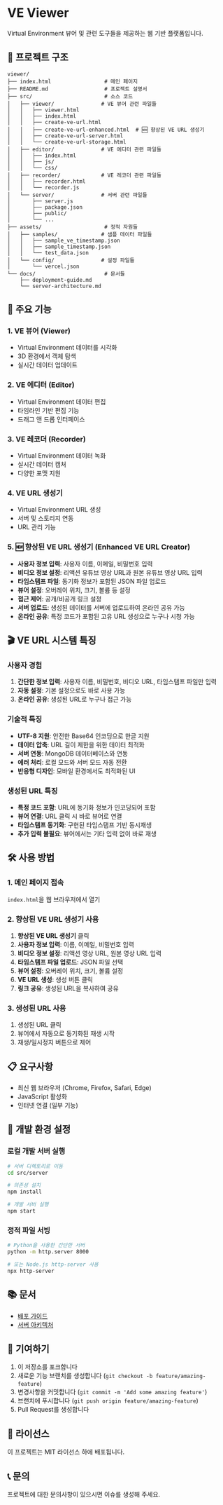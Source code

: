 # VE Viewer

Virtual Environment 뷰어 및 관련 도구들을 제공하는 웹 기반 플랫폼입니다.

## 📁 프로젝트 구조

```
viewer/
├── index.html                 # 메인 페이지
├── README.md                  # 프로젝트 설명서
├── src/                       # 소스 코드
│   ├── viewer/               # VE 뷰어 관련 파일들
│   │   ├── viewer.html
│   │   ├── index.html
│   │   ├── create-ve-url.html
│   │   ├── create-ve-url-enhanced.html  # 🆕 향상된 VE URL 생성기
│   │   ├── create-ve-url-server.html
│   │   └── create-ve-url-storage.html
│   ├── editor/               # VE 에디터 관련 파일들
│   │   ├── index.html
│   │   ├── js/
│   │   └── css/
│   ├── recorder/             # VE 레코더 관련 파일들
│   │   ├── recorder.html
│   │   └── recorder.js
│   └── server/               # 서버 관련 파일들
│       ├── server.js
│       ├── package.json
│       ├── public/
│       └── ...
├── assets/                    # 정적 자원들
│   ├── samples/              # 샘플 데이터 파일들
│   │   ├── sample_ve_timestamp.json
│   │   ├── sample_timestamp.json
│   │   └── test_data.json
│   └── config/               # 설정 파일들
│       └── vercel.json
└── docs/                      # 문서들
    ├── deployment-guide.md
    └── server-architecture.md
```

## 🚀 주요 기능

### 1. VE 뷰어 (Viewer)
- Virtual Environment 데이터를 시각화
- 3D 환경에서 객체 탐색
- 실시간 데이터 업데이트

### 2. VE 에디터 (Editor)
- Virtual Environment 데이터 편집
- 타임라인 기반 편집 기능
- 드래그 앤 드롭 인터페이스

### 3. VE 레코더 (Recorder)
- Virtual Environment 데이터 녹화
- 실시간 데이터 캡처
- 다양한 포맷 지원

### 4. VE URL 생성기
- Virtual Environment URL 생성
- 서버 및 스토리지 연동
- URL 관리 기능

### 5. 🆕 향상된 VE URL 생성기 (Enhanced VE URL Creator)
- **사용자 정보 입력**: 사용자 이름, 이메일, 비밀번호 입력
- **비디오 정보 설정**: 리액션 유튜브 영상 URL과 원본 유튜브 영상 URL 입력
- **타임스탬프 파일**: 동기화 정보가 포함된 JSON 파일 업로드
- **뷰어 설정**: 오버레이 위치, 크기, 볼륨 등 설정
- **접근 제어**: 공개/비공개 링크 설정
- **서버 업로드**: 생성된 데이터를 서버에 업로드하여 온라인 공유 가능
- **온라인 공유**: 특정 코드가 포함된 고유 URL 생성으로 누구나 시청 가능

## 🎬 VE URL 시스템 특징

### 사용자 경험
1. **간단한 정보 입력**: 사용자 이름, 비밀번호, 비디오 URL, 타임스탬프 파일만 입력
2. **자동 설정**: 기본 설정으로도 바로 사용 가능
3. **온라인 공유**: 생성된 URL로 누구나 접근 가능

### 기술적 특징
- **UTF-8 지원**: 안전한 Base64 인코딩으로 한글 지원
- **데이터 압축**: URL 길이 제한을 위한 데이터 최적화
- **서버 연동**: MongoDB 데이터베이스와 연동
- **에러 처리**: 로컬 모드와 서버 모드 자동 전환
- **반응형 디자인**: 모바일 환경에서도 최적화된 UI

### 생성된 URL 특징
- **특정 코드 포함**: URL에 동기화 정보가 인코딩되어 포함
- **뷰어 연결**: URL 클릭 시 바로 뷰어로 연결
- **타임스탬프 동기화**: 구현된 타임스탬프 기반 동시재생
- **추가 입력 불필요**: 뷰어에서는 기타 입력 없이 바로 재생

## 🛠️ 사용 방법

### 1. 메인 페이지 접속
`index.html`을 웹 브라우저에서 열기

### 2. 향상된 VE URL 생성기 사용
1. **향상된 VE URL 생성기** 클릭
2. **사용자 정보 입력**: 이름, 이메일, 비밀번호 입력
3. **비디오 정보 설정**: 리액션 영상 URL, 원본 영상 URL 입력
4. **타임스탬프 파일 업로드**: JSON 파일 선택
5. **뷰어 설정**: 오버레이 위치, 크기, 볼륨 설정
6. **VE URL 생성**: 생성 버튼 클릭
7. **링크 공유**: 생성된 URL을 복사하여 공유

### 3. 생성된 URL 사용
1. 생성된 URL 클릭
2. 뷰어에서 자동으로 동기화된 재생 시작
3. 재생/일시정지 버튼으로 제어

## 📋 요구사항

- 최신 웹 브라우저 (Chrome, Firefox, Safari, Edge)
- JavaScript 활성화
- 인터넷 연결 (일부 기능)

## 🔧 개발 환경 설정

### 로컬 개발 서버 실행
```bash
# 서버 디렉토리로 이동
cd src/server

# 의존성 설치
npm install

# 개발 서버 실행
npm start
```

### 정적 파일 서빙
```bash
# Python을 사용한 간단한 서버
python -m http.server 8000

# 또는 Node.js http-server 사용
npx http-server
```

## 📚 문서

- [배포 가이드](docs/deployment-guide.md)
- [서버 아키텍처](docs/server-architecture.md)

## 🤝 기여하기

1. 이 저장소를 포크합니다
2. 새로운 기능 브랜치를 생성합니다 (`git checkout -b feature/amazing-feature`)
3. 변경사항을 커밋합니다 (`git commit -m 'Add some amazing feature'`)
4. 브랜치에 푸시합니다 (`git push origin feature/amazing-feature`)
5. Pull Request를 생성합니다

## 📄 라이선스

이 프로젝트는 MIT 라이선스 하에 배포됩니다.

## 📞 문의

프로젝트에 대한 문의사항이 있으시면 이슈를 생성해 주세요. 